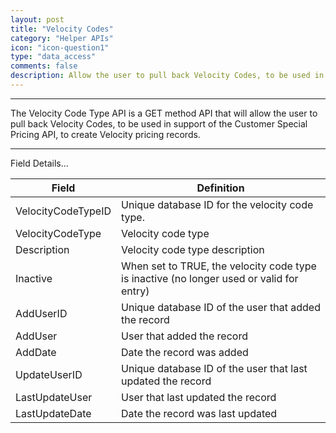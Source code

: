 ```yaml
---
layout: post
title: "Velocity Codes"
category: "Helper APIs" 
icon: "icon-question1"
type: "data_access"comments: falsedescription: Allow the user to pull back Velocity Codes, to be used in support of the Customer Special Pricing API
---
```


---

The Velocity Code Type API is a GET method API that will allow the user to pull back Velocity Codes, to be used in support of the Customer Special Pricing API, to create Velocity pricing records.

---
Field Details...

| Field           | Definition |
|---|---|
| VelocityCodeTypeID | Unique database ID for the velocity code type. |
| VelocityCodeType   | Velocity code type                                                                       |
| Description        | Velocity code type description                                                           |
| Inactive           | When set to TRUE, the velocity code type is inactive (no longer used or valid for entry) |
| AddUserID          | Unique database ID of the user that added the record                                     |
| AddUser            | User that added the record                                                               |
| AddDate            | Date the record was added                                                                |
| UpdateUserID       | Unique database ID of the user that last updated the record                              |
| LastUpdateUser     | User that last updated the record                                                        |
| LastUpdateDate     | Date the record was last updated                                                         |
